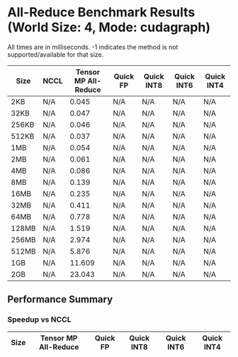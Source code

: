 # All-Reduce Benchmark Results (World Size: 4, Mode: cudagraph)

All times are in milliseconds. -1 indicates the method is not supported/available for that size.

| Size | NCCL | Tensor MP All-Reduce | Quick FP | Quick INT8 | Quick INT6 | Quick INT4 |
|---|---|---|---|---|---|---|
| 2KB | N/A | 0.045 | N/A | N/A | N/A | N/A |
| 32KB | N/A | 0.047 | N/A | N/A | N/A | N/A |
| 256KB | N/A | 0.046 | N/A | N/A | N/A | N/A |
| 512KB | N/A | 0.037 | N/A | N/A | N/A | N/A |
| 1MB | N/A | 0.054 | N/A | N/A | N/A | N/A |
| 2MB | N/A | 0.061 | N/A | N/A | N/A | N/A |
| 4MB | N/A | 0.086 | N/A | N/A | N/A | N/A |
| 8MB | N/A | 0.139 | N/A | N/A | N/A | N/A |
| 16MB | N/A | 0.235 | N/A | N/A | N/A | N/A |
| 32MB | N/A | 0.411 | N/A | N/A | N/A | N/A |
| 64MB | N/A | 0.778 | N/A | N/A | N/A | N/A |
| 128MB | N/A | 1.519 | N/A | N/A | N/A | N/A |
| 256MB | N/A | 2.974 | N/A | N/A | N/A | N/A |
| 512MB | N/A | 5.876 | N/A | N/A | N/A | N/A |
| 1GB | N/A | 11.609 | N/A | N/A | N/A | N/A |
| 2GB | N/A | 23.043 | N/A | N/A | N/A | N/A |

## Performance Summary

### Speedup vs NCCL

| Size | Tensor MP All-Reduce | Quick FP | Quick INT8 | Quick INT6 | Quick INT4 |
|---|---|---|---|---|---|
